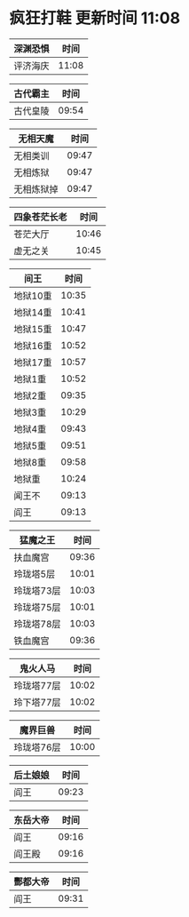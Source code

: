 # 疯狂打鞋 更新时间 11:08

| 深渊恐惧   | 时间    |
|--------|-------|
| 评济海庆 | 11:08 |

| 古代霸主   | 时间    |
|--------|-------|
| 古代皇陵 | 09:54 |

| 无相天魔   | 时间    |
|--------|-------|
| 无相类训 | 09:47 |
| 无相炼狱 | 09:47 |
| 无相炼狱掉 | 09:47 |

| 四象苍茫长老   | 时间    |
|--------|-------|
| 苍茫大厅 | 10:46 |
| 虚无之关 | 10:45 |

| 间王   | 时间    |
|--------|-------|
| 地狱10重 | 10:35 |
| 地狱14重 | 10:41 |
| 地狱15重 | 10:47 |
| 地狱16重 | 10:52 |
| 地狱17重 | 10:57 |
| 地狱1重 | 10:52 |
| 地狱2重 | 09:35 |
| 地狱3重 | 10:29 |
| 地狱4重 | 09:43 |
| 地狱5重 | 09:51 |
| 地狱8重 | 09:58 |
| 地狱重 | 10:24 |
| 闻王不 | 09:13 |
| 阎王 | 09:13 |

| 猛魔之王   | 时间    |
|--------|-------|
| 扶血魔宫 | 09:36 |
| 玲珑塔5层 | 10:01 |
| 玲珑塔73层 | 10:03 |
| 玲珑塔75层 | 10:01 |
| 玲珑塔78层 | 10:03 |
| 铁血魔宫 | 09:36 |

| 鬼火人马   | 时间    |
|--------|-------|
| 玲珑塔77层 | 10:02 |
| 玲下塔77层 | 10:02 |

| 魔界巨兽   | 时间    |
|--------|-------|
| 玲珑塔76层 | 10:00 |

| 后土娘娘   | 时间    |
|--------|-------|
| 阎王 | 09:23 |

| 东岳大帝   | 时间    |
|--------|-------|
| 阎王 | 09:16 |
| 阎王殿 | 09:16 |

| 酆都大帝   | 时间    |
|--------|-------|
| 阎王 | 09:31 |